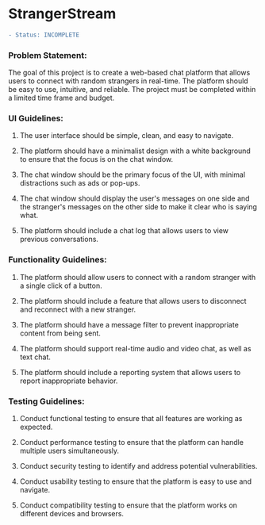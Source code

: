 # StrangerStream
```diff
- Status: INCOMPLETE
```
### Problem Statement:
The goal of this project is to create a web-based chat platform that allows users to connect with random strangers in real-time. The platform should be easy to use, intuitive, and reliable. The project must be completed within a limited time frame and budget.

### UI Guidelines:

1. The user interface should be simple, clean, and easy to navigate.

2. The platform should have a minimalist design with a white background to ensure that the focus is on the chat window.

3. The chat window should be the primary focus of the UI, with minimal distractions such as ads or pop-ups.

4. The chat window should display the user's messages on one side and the stranger's messages on the other side to make it clear who is saying what.

5. The platform should include a chat log that allows users to view previous conversations.

### Functionality Guidelines:

1. The platform should allow users to connect with a random stranger with a single click of a button.

2. The platform should include a feature that allows users to disconnect and reconnect with a new stranger.

3. The platform should have a message filter to prevent inappropriate content from being sent.

4. The platform should support real-time audio and video chat, as well as text chat.

5. The platform should include a reporting system that allows users to report inappropriate behavior.

### Testing Guidelines:

1. Conduct functional testing to ensure that all features are working as expected.

2. Conduct performance testing to ensure that the platform can handle multiple users simultaneously.

3. Conduct security testing to identify and address potential vulnerabilities.

4. Conduct usability testing to ensure that the platform is easy to use and navigate.

5. Conduct compatibility testing to ensure that the platform works on different devices and browsers.